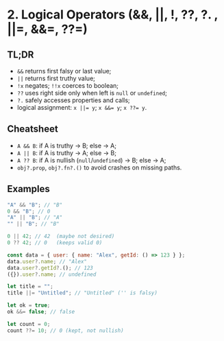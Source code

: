 # 2. Logical Operators (&&, ||, !, ??, ?. , ||=, &&=, ??=)

## TL;DR

- `&&` returns first falsy or last value;
- `||` returns first truthy value;
- `!x` negates; `!!x` coerces to boolean;
- `??` uses right side only when left is `null` or `undefined`;
- `?.` safely accesses properties and calls;
- logical assignment: `x ||= y`; `x &&= y`; `x ??= y`.

## Cheatsheet

- `A && B`: if A is truthy → B; else → A;
- `A || B`: if A is truthy → A; else → B;
- `A ?? B`: if A is nullish (`null`/`undefined`) → B; else → A;
- `obj?.prop`, `obj?.fn?.()` to avoid crashes on missing paths.

## Examples

```js
"A" && "B"; // "B"
0 && "B"; // 0
"A" || "B"; // "A"
"" || "B"; // "B"

0 || 42; // 42  (maybe not desired)
0 ?? 42; // 0   (keeps valid 0)

const data = { user: { name: "Alex", getId: () => 123 } };
data.user?.name; // "Alex"
data.user?.getId?.(); // 123
({}).user?.name; // undefined

let title = "";
title ||= "Untitled"; // "Untitled" ('' is falsy)

let ok = true;
ok &&= false; // false

let count = 0;
count ??= 10; // 0 (kept, not nullish)
```
